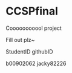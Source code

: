 CCSPfinal
=========

Cooooooooool project

Fill out plz~

StudentID            githubID

b00902062            jacky82226
